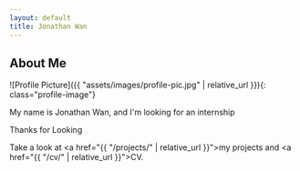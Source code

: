 ```yaml
---
layout: default
title: Jonathan Wan
---
```


## About Me


![Profile Picture]({{ "assets/images/profile-pic.jpg" | relative_url }}){: class="profile-image"}

 
My name is Jonathan Wan, and I'm looking for an internship

Thanks for Looking

Take a look at <a href="{{ "/projects/" | relative_url }}">my projects</a> and <a href="{{ "/cv/" | relative_url }}">CV</a>.
